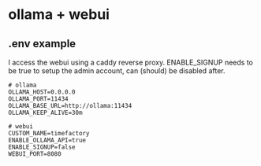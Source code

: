 # ollama + webui

## .env example

I access the webui using a caddy reverse proxy. ENABLE_SIGNUP needs to be true to setup the admin account, can (should) be disabled after.

```
# ollama
OLLAMA_HOST=0.0.0.0
OLLAMA_PORT=11434
OLLAMA_BASE_URL=http://ollama:11434
OLLAMA_KEEP_ALIVE=30m

# webui
CUSTOM_NAME=timefactory
ENABLE_OLLAMA_API=true
ENABLE_SIGNUP=false
WEBUI_PORT=8080
```
